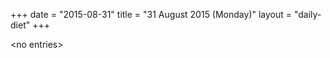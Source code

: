 +++
date = "2015-08-31"
title = "31 August 2015 (Monday)"
layout = "daily-diet"
+++


\<no entries\>

